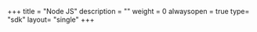 +++
title = "Node JS"
description = ""
weight = 0
alwaysopen = true
type= "sdk"
layout= "single"
+++